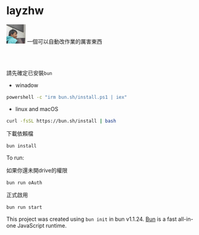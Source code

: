 # layzhw


<img src="./assert/laugage.jpg" width=50px height=50px>
一個可以自動改作業的厲害東西

<br><br>

請先確定已安裝`bun`

- winadow

```sh
powershell -c "irm bun.sh/install.ps1 | iex"
```

- linux and macOS

```sh
curl -fsSL https://bun.sh/install | bash
```

下載依賴檔

```bash
bun install
```

To run:

如果你還未開drive的權限

```sh
bun run oAuth
```

正式啟用

```sh
bun run start
```

This project was created using `bun init` in bun v1.1.24. [Bun](https://bun.sh) is a fast all-in-one JavaScript runtime.
